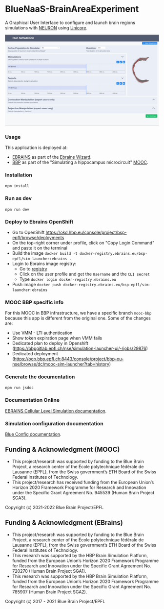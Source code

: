 # BlueNaaS-BrainAreaExperiment
A Graphical User Interface to configure and launch brain regions simulations with [NEURON](https://www.neuron.yale.edu/neuron/) using [Unicore](https://www.unicore.eu/).

<img src="images/screenshot_CA1.png" width="800"/>

### Usage
This application is deployed at:
- [EBRAINS](https://simulation-launcher-bsp-epfl.apps.hbp.eu/index.html#/circuits/hippo_hbp_sa_full_ca1) as part of the [Ebrains Wizard](https://bluebrain.github.io/bsp-usecase-wizard/dev/index.html).
- [BBP](https://portal.bluebrain.epfl.ch/) as part of the "Simulating a hippocampus microcircuit" [MOOC](https://www.edx.org/course/simulating-a-hippocampus-microcircuit).


### Installation
``` npm install ```

### Run as dev
``` npm run dev ```

### Deploy to Ebrains OpenShift
* Go to OpenShift https://okd.hbp.eu/console/project/bsp-epfl/browse/deployments
* On the top-right corner under profile, click on "Copy Login Command" and paste it on the terminal
* Build the image `docker build -t docker-registry.ebrains.eu/bsp-epfl/sim-launcher:ebrains .`
* Login to Ebrains image registry:
  * Go to [registry](https://docker-registry.ebrains.eu/harbor/projects/2/repositories/sim-launcher)
  * Click on the user profile and get the `Username` and the `CLI secret`
  * Type `docker login docker-registry.ebrains.eu`
* Push image `docker push docker-registry.ebrains.eu/bsp-epfl/sim-launcher:ebrains`

### MOOC BBP specific info
For this MOOC in BBP infrastructure, we have a specific branch `mooc-bbp` because this app is different from the original one.
Some of the changes are:
- Use VMM - LTI authentication
- Show token expiration page when VMM fails
- Dedicated plan to deploy in Openshift (https://bbpgitlab.epfl.ch/nse/simulation-launcher-ui/-/jobs/29876)
- Dedicated deployment (https://ocp.bbp.epfl.ch:8443/console/project/bbp-ou-nse/browse/dc/mooc-sim-launcher?tab=history)

### Generate the documentation
``` npm run jsdoc ```

### Documentation Online

[EBRAINS Cellular Level Simulation documentation](https://github.com/ebrains-cls-interactive/docs/blob/main/source/online_usecases/brain_area_circuit_in_silico_experiments/hippocampus/configure_run_brainregion_preconf_model_data/configure_run_brainregion_preconf_model_data.rst).

### Simulation configuration documentation
[Blue Config documentation](https://sonata-extension.readthedocs.io/en/latest/blueconfig.html).

## Funding & Acknowledgment (MOOC)
- This project/research was supported by funding to the Blue Brain Project, a research center of the École polytechnique fédérale de Lausanne (EPFL), from the Swiss government’s ETH Board of the Swiss Federal Institutes of Technology.
- This project/research has received funding from the European Union’s Horizon 2020 Framework Programme for Research and Innovation under the Specific Grant Agreement No. 945539 (Human Brain Project SGA3).

Copyright (c) 2021-2022 Blue Brain Project/EPFL


## Funding & Acknowledgment (EBrains)
- This project/research was supported by funding to the Blue Brain Project, a research center of the École polytechnique fédérale de Lausanne (EPFL), from the Swiss government’s ETH Board of the Swiss Federal Institutes of Technology.
- This research was supported by the HBP Brain Simulation Platform, funded from the European Union’s Horizon 2020 Framework Programme for Research and Innovation under the Specific Grant Agreement No. 720270 (Human Brain Project SGA1).
- This research was supported by the HBP Brain Simulation Platform, funded from the European Union’s Horizon 2020 Framework Programme for Research and Innovation under the Specific Grant Agreement No. 785907 (Human Brain Project SGA2).

Copyright (c) 2017 - 2021 Blue Brain Project/EPFL
